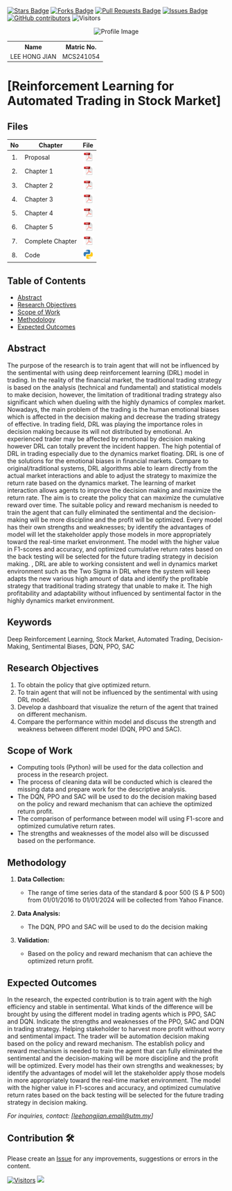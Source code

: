 <a href="https://github.com/drshahizan/research-design/stargazers"><img src="https://img.shields.io/github/stars/drshahizan/research-design" alt="Stars Badge"/></a>
<a href="https://github.com/drshahizan/research-design/network/members"><img src="https://img.shields.io/github/forks/drshahizan/research-design" alt="Forks Badge"/></a>
<a href="https://github.com/drshahizan/research-design/pulls"><img src="https://img.shields.io/github/issues-pr/drshahizan/research-design" alt="Pull Requests Badge"/></a>
<a href="https://github.com/drshahizan/research-design"><img src="https://img.shields.io/github/issues/drshahizan/research-design" alt="Issues Badge"/></a>
<a href="https://github.com/drshahizan/research-design/graphs/contributors"><img alt="GitHub contributors" src="https://img.shields.io/github/contributors/drshahizan/research-design?color=2b9348"></a>
![Visitors](https://api.visitorbadge.io/api/visitors?path=https%3A%2F%2Fgithub.com%2Fdrshahizan%2BDM&labelColor=%23d9e3f0&countColor=%23697689&style=flat)

<p align="center">
  <img height="300px" src="photo_1.jpg" alt="Profile Image">
</p>

<table align="center">
  <tr>
    <th>Name</th>
    <th>Matric No.</th>
  </tr>
  <tr>
    <td>LEE HONG JIAN</td>
    <td>MCS241054</td>
  </tr>
</table>

# [Reinforcement Learning for Automated Trading in Stock Market]

## Files

| No  | Chapter     |                                                 File |
| :-: | ---------- | :---------------------------------------------------------------------------------------------------: |
|  1.  | Proposal | <a href="proposal/"><img src="img/pdf.svg" width="24px" height="24px"></a> |
|  2.  | Chapter 1 | <a href="c1/"><img src="img/pdf.svg" width="24px" height="24px"></a> |
|  3.  | Chapter 2 | <a href="c2/"><img src="img/pdf.svg" width="24px" height="24px"></a> |
|  4.  | Chapter 3 | <a href="c3/"><img src="img/pdf.svg" width="24px" height="24px"></a> |
|  5.  | Chapter 4 | <a href="c4/"><img src="img/pdf.svg" width="24px" height="24px"></a> |
|  6.  | Chapter 5 | <a href="c5/"><img src="img/pdf.svg" width="24px" height="24px"></a> |
|  7.  | Complete Chapter | <a href="Full Chapter/"><img src="img/pdf.svg" width="24px" height="24px"></a> |
|  8.  | Code | <a href="code"><img src="img/python_icon.png" width="24px" height="24px"></a> |


## Table of Contents
- [Abstract](#abstract)
- [Research Objectives](#research-objectives)
- [Scope of Work](#scope-of-work)
- [Methodology](#methodology)
- [Expected Outcomes](#expected-outcomes)

## Abstract

The purpose of the research is to train agent that will not be influenced by the sentimental with using deep reinforcement learning (DRL) model in trading. In the reality of the financial market, the traditional trading strategy is based on the analysis (technical and fundamental) and statistical models to make decision, however, the limitation of traditional trading strategy also significant which when dueling with the highly dynamics of complex market. Nowadays, the main problem of the trading is the human emotional biases which is affected in the decision making and decrease the trading strategy of effective. In trading field, DRL was playing the importance roles in decision making because its will not distributed by emotional. An experienced trader may be affected by emotional by decision making however DRL can totally prevent the incident happen. The high potential of DRL in trading especially due to the dynamics market floating. DRL is one of the solutions for the emotional biases in financial markets. Compare to original/traditional systems, DRL algorithms able to learn directly from the actual market interactions and able to adjust the strategy to maximize the return rate based on the dynamics market. The learning of market interaction allows agents to improve the decision making and maximize the return rate. The aim is to create the policy that can maximize the cumulative reward over time. The suitable policy and reward mechanism is needed to train the agent that can fully eliminated the sentimental and the decision-making will be more discipline and the profit will be optimized. Every model has their own strengths and weaknesses; by identify the advantages of model will let the stakeholder apply those models in more appropriately toward the real-time market environment. The model with the higher value in F1-scores and accuracy, and optimized cumulative return rates based on the back testing will be selected for the future trading strategy in decision making. , DRL are able to working consistent and well in dynamics market environment such as the Two Sigma in DRL where the system will keep adapts the new various high amount of data and identify the profitable strategy that traditional trading strategy that unable to make it.  The high profitability and adaptability without influenced by sentimental factor in the highly dynamics market environment.


## Keywords

Deep Reinforcement Learning, Stock Market, Automated Trading, Decision-Making, Sentimental Biases, DQN, PPO, SAC

## Research Objectives

1. To obtain the policy that give optimized return.
2. To train agent that will not be influenced by the sentimental with using DRL model.
3. Develop a dashboard that visualize the return of the agent that trained on different mechanism.
4. Compare the performance within model and discuss the strength and weakness between different model (DQN, PPO and SAC).

## Scope of Work
- Computing tools (Python) will be used for the data collection and process in the research project. 
- The process of cleaning data will be conducted which is cleared the missing data and prepare work for the descriptive analysis.
- The DQN, PPO and SAC will be used to do the decision making based on the policy and reward mechanism that can achieve the optimized return profit.
- The comparison of performance between model will using F1-score and optimized cumulative return rates.
- The strengths and weaknesses of the model also will be discussed based on the performance.

## Methodology

1. **Data Collection:**
   - The range of time series data of the standard & poor 500 (S & P 500) from 01/01/2016 to 01/01/2024 will be collected from Yahoo Finance.

2. **Data Analysis:**
   - The DQN, PPO and SAC will be used to do the decision making

3. **Validation:**
   -  Based on the policy and reward mechanism that can achieve the optimized return profit.

## Expected Outcomes

In the research, the expected contribution is to train agent with the high efficiency and stable in sentimental. What kinds of the difference will be brought by using the different model in trading agents which is PPO, SAC and DQN. Indicate the strengths and weaknesses of the PPO, SAC and DQN in trading strategy. Helping stakeholder to harvest more profit without worry and sentimental impact. The trader will be automation decision making based on the policy and reward mechanism. The establish policy and reward mechanism is needed to train the agent that can fully eliminated the sentimental and the decision-making will be more discipline and the profit will be optimized. Every model has their own strengths and weaknesses; by identify the advantages of model will let the stakeholder apply those models in more appropriately toward the real-time market environment. The model with the higher value in F1-scores and accuracy, and optimized cumulative return rates based on the back testing will be selected for the future trading strategy in decision making.

*For inquiries, contact: [leehongjian.email@utm.my]*

 




## Contribution 🛠️
Please create an [Issue](https://github.com/drshahizan/research-design/issues) for any improvements, suggestions or errors in the content.

[![Visitors](https://api.visitorbadge.io/api/visitors?path=https%3A%2F%2Fgithub.com%2Fdrshahizan&labelColor=%23697689&countColor=%23555555&style=plastic)](https://visitorbadge.io/status?path=https%3A%2F%2Fgithub.com%2Fdrshahizan)
![](https://hit.yhype.me/github/profile?user_id=81284918)


